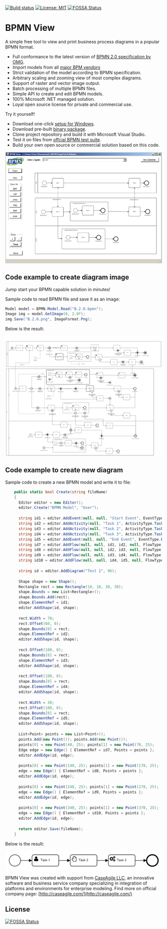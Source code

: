 [![Build status](https://ci.appveyor.com/api/projects/status/ykti6ct855mmq45a?svg=true)](https://ci.appveyor.com/project/bzinchenko/bpmnview)
[![License: MIT](https://img.shields.io/badge/License-MIT-blue.svg)](https://opensource.org/licenses/MIT) [![FOSSA Status](https://app.fossa.io/api/projects/git%2Bgithub.com%2Fbzinchenko%2Fbpmnview.svg?type=shield)](https://app.fossa.io/projects/git%2Bgithub.com%2Fbzinchenko%2Fbpmnview?ref=badge_shield)

# BPMN View
A simple free tool to view and print business process diagrams in a popular BPMN format. 

* Full conformance to the latest version of [BPMN 2.0 specification by OMG](http://www.bpmn.org/).
* Import models from all [major BPM vendors](http://bpmn-miwg.github.io/bpmn-miwg-tools/)
* Strict validation of the model according to BPMN specification.
* Arbitrary scaling and zooming view of most complex diagrams.
* Support of raster and vector image output.
* Batch processing of multiple BPMN files.
* Simple API to create and edit BPMN models.
* 100% Microsoft .NET managed solution.
* Loyal open source license for private and commercial use.
 
Try it yourself!
* Download one-click [setup for Windows](https://github.com/bzinchenko/bpmnview/blob/master/Setup/BPMNView_Setup.zip).
* Download pre-built [binary package](https://github.com/bzinchenko/bpmnview/blob/master/Setup/BPMNView_Sources.zip).
* Clone project repository and build it with Microsoft Visual Studio.
* Test it on files from [offcial BPMN test suite](https://github.com/bpmn-miwg/bpmn-miwg-test-suite).
* Build your own open source or commercial solution based on this code.
 
![bzinchenko](Images/BPMN_View.png)

## Code example to create diagram image

Jump start your BPMN capable solution in minutes!

Sample code to read BPMN file and save it as an image:

```csharp
Model model = BPMN.Model.Read("B.2.0.bpmn");
Image img = model.GetImage(0, 2.0f);
img.Save("B.2.0.png", ImageFormat.Png);
```

Below is the result:

![bzinchenko](Images/B.2.0.png)

## Code example to create new diagram

Sample code to create a new BPMN model and write it to file:

```csharp
    public static bool Create(string fileName)
    {
      Editor editor = new Editor();
      editor.Create("BPMN Model", "User");

      string id1 = editor.AddEvent(null, null, "Start Event", EventType.Start, EventTrigger.None, EventRole.None);
      string id2 = editor.AddActivity(null, "Task 1", ActivityType.Task, ActivityMarker.None, TaskType.User, null);
      string id3 = editor.AddActivity(null, "Task 2", ActivityType.Task, ActivityMarker.None, TaskType.Manual, null);
      string id4 = editor.AddActivity(null, "Task 3", ActivityType.Task, ActivityMarker.None, TaskType.Service, null);
      string id5 = editor.AddEvent(null, null, "End Event", EventType.End, EventTrigger.None, EventRole.None);
      string id7 = editor.AddFlow(null, null, id1, id2, null, FlowType.Sequence, null, false, FlowDirection.None);
      string id8 = editor.AddFlow(null, null, id2, id3, null, FlowType.Sequence, null, false, FlowDirection.None);
      string id9 = editor.AddFlow(null, null, id3, id4, null, FlowType.Sequence, null, false, FlowDirection.None);
      string id10 = editor.AddFlow(null, null, id4, id5, null, FlowType.Sequence, null, false, FlowDirection.None);

      string id = editor.AddDiagram("Test 1", 96);

      Shape shape = new Shape();
      Rectangle rect = new Rectangle(10, 10, 30, 30);
      shape.Bounds = new List<Rectangle>();
      shape.Bounds.Add(rect);
      shape.ElementRef = id1;
      editor.AddShape(id, shape);

      rect.Width = 70;
      rect.Offset(60, 0);
      shape.Bounds[0] = rect;
      shape.ElementRef = id2;
      editor.AddShape(id, shape);

      rect.Offset(100, 0);
      shape.Bounds[0] = rect;
      shape.ElementRef = id3;
      editor.AddShape(id, shape);

      rect.Offset(100, 0);
      shape.Bounds[0] = rect;
      shape.ElementRef = id4;
      editor.AddShape(id, shape);

      rect.Width = 30;
      rect.Offset(100, 0);
      shape.Bounds[0] = rect;
      shape.ElementRef = id5;
      editor.AddShape(id, shape);

      List<Point> points = new List<Point>();
      points.Add(new Point()); points.Add(new Point());
      points[0] = new Point(40, 25); points[1] = new Point(70, 25);
      Edge edge = new Edge() { ElementRef = id7, Points = points }; 
      editor.AddEdge(id, edge);

      points[0] = new Point(140, 25); points[1] = new Point(170, 25);
      edge = new Edge() { ElementRef = id8, Points = points }; 
      editor.AddEdge(id, edge);

      points[0] = new Point(240, 25); points[1] = new Point(270, 25);
      edge = new Edge() { ElementRef = id9, Points = points }; 
      editor.AddEdge(id, edge);

      points[0] = new Point(340, 25); points[1] = new Point(370, 25);
      edge = new Edge() { ElementRef = id10, Points = points }; 
      editor.AddEdge(id, edge);

      return editor.Save(fileName);
    }
```

Below is the result:

![bzinchenko](Images/TestModel.png)

BPMN View was created with support from [CaseAgile LLC](http://caseagile.com/), an innovative software and business service company specializing in integration of platforms and environments for enterprise modeling. Find more on official company page: [http://caseagile.com/](http://caseagile.com/)


## License
[![FOSSA Status](https://app.fossa.io/api/projects/git%2Bgithub.com%2Fbzinchenko%2Fbpmnview.svg?type=large)](https://app.fossa.io/projects/git%2Bgithub.com%2Fbzinchenko%2Fbpmnview?ref=badge_large)
